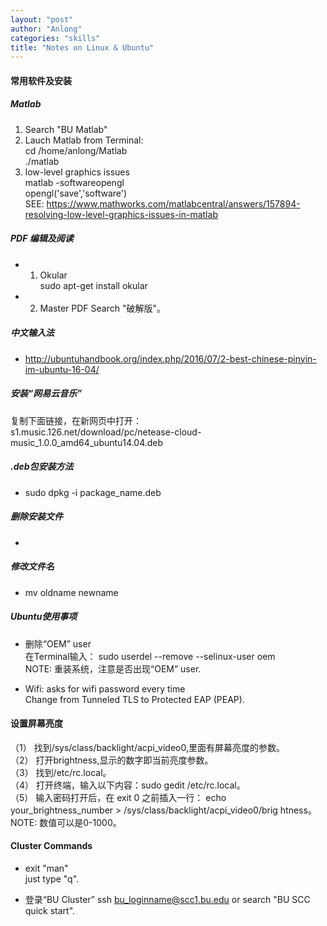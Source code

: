 ```yaml
---
layout: "post"
author: "Anlong"
categories: "skills"
title: "Notes on Linux & Ubuntu"
---
```

#### 常用软件及安装  
##### Matlab  
1. Search "BU Matlab"  
2. Lauch Matlab from Terminal:  
cd /home/anlong/Matlab  
./matlab  
3. low-level graphics issues  
matlab -softwareopengl  
opengl('save','software')  
SEE: https://www.mathworks.com/matlabcentral/answers/157894-resolving-low-level-graphics-issues-in-matlab  

##### PDF 编辑及阅读
- 1. Okular  
sudo apt-get install okular  
- 2. Master PDF
Search "破解版"。  

##### 中文输入法
- http://ubuntuhandbook.org/index.php/2016/07/2-best-chinese-pinyin-im-ubuntu-16-04/  

##### 安装“网易云音乐”
复制下面链接，在新网页中打开：  
s1.music.126.net/download/pc/netease-cloud-music_1.0.0_amd64_ubuntu14.04.deb  

##### .deb包安装方法
- sudo dpkg -i package_name.deb

##### 删除安装文件
- 

##### 修改文件名
- mv oldname newname  

##### Ubuntu使用事项  
- 删除“OEM” user  
在Terminal输入： sudo userdel --remove --selinux-user oem  
NOTE: 重装系统，注意是否出现“OEM” user.  

- Wifi: asks for wifi password every time  
Change from Tunneled TLS to Protected EAP (PEAP).  


#### 设置屏幕亮度
（1） 找到/sys/class/backlight/acpi_video0,里面有屏幕亮度的参数。  
（2） 打开brightness,显示的数字即当前亮度参数。  
（3） 找到/etc/rc.local。  
（4） 打开终端，输入以下内容：sudo gedit /etc/rc.local。  
（5） 输入密码打开后，在 exit 0 之前插入一行： echo your_brightness_number > /sys/class/backlight/acpi_video0/brig
htness。  
NOTE: 数值可以是0-1000。  

#### Cluster Commands
- exit "man"  
just type "q".  

- 登录“BU Cluster”
ssh bu_loginname@scc1.bu.edu or search "BU SCC quick start".  
